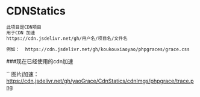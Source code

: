 # CDNStatics
```html
此项目是CDN项目
用于CDN 加速 
https://cdn.jsdelivr.net/gh/用户名/项目名/文件名

例如：  https://cdn.jsdelivr.net/gh/koukouxiaoyao/phpgraces/grace.css

```

###现在已经使用的cdn加速

``
图片j加速：
https://cdn.jsdelivr.net/gh/yaoGrace/CdnStatics/cdnImgs/phpgrace/trace.png


```
